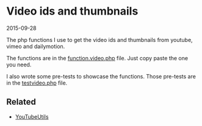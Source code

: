 Video ids and thumbnails
=============================
2015-09-28



The php functions I use to get the video ids and thumbnails from youtube, vimeo and dailymotion.


The functions are in the [function.video.php]( https://github.com/lingtalfi/video-ids-and-thumbnails/blob/master/function.video.php ) file.
Just copy paste the one you need.



I also wrote some pre-tests to showcase the functions. 
Those pre-tests are in the [testvideo.php]( https://github.com/lingtalfi/video-ids-and-thumbnails/blob/master/testvideo.php ) file.




Related
--------------

- [YouTubeUtils](https://github.com/lingtalfi/YouTubeUtils)

